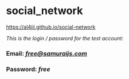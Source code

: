 # social_network
https://al4iii.github.io/social-network

*This is the login / password for the test account:*

### Email: *free@samuraijs.com*

### Password: *free*
